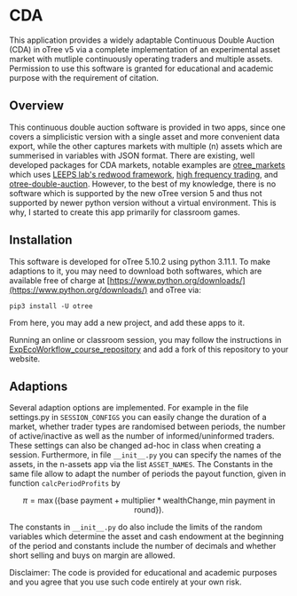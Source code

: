 # CDA
This application provides a widely adaptable Continuous Double Auction (CDA) in oTree v5 via a complete implementation of an experimental asset market with mutliple continuously operating traders and multiple assets. Permission to use this software is granted for educational and academic purpose with the requirement of citation.

## Overview
This continuous double auction software is provided in two apps, since one covers a simplicistic version with a single asset and more convenient data export, while the other captures markets with multiple (n) assets which are summerised in variables with JSON format. 
There are existing, well developed packages for CDA markets, notable examples are [otree_markets](https://github.com/Leeps-Lab/otree_markets) which uses [LEEPS lab's redwood framework](https://github.com/Leeps-Lab/otree-redwood), [high frequency trading](https://github.com/Leeps-Lab/high_frequency_trading/), and [otree-double-auction](https://github.com/IOP-Experiments/otree-double-auction).
However, to the best of my knowledge, there is no software which is supported by the new oTree version 5 and thus not supported by newer python version without a virtual environment. This is why, I started to create this app primarily for classroom games.

## Installation
This software is developed for oTree 5.10.2 using python 3.11.1. To make adaptions to it, you may need to download both softwares, which are available free of charge at [https://www.python.org/downloads/](https://www.python.org/downloads/) and oTree via: 
```
pip3 install -U otree
```
From here, you may add a new project, and add these apps to it.

Running an online or classroom session, you may follow the instructions in [ExpEcoWorkflow_course_repository](https://ploteo.github.io/ExpEcoWorkflow_course_repository/7/oTree_deployment_printout.html) and add a fork of this repository to your website.

## Adaptions
Several adaption options are implemented. For example in the file settings.py in ``SESSION_CONFIGS`` you can easily change the duration of a market, whether trader types are randomised between periods, the number of active/inactive as well as the number of informed/uninformed traders. These settings can also be changed ad-hoc in class when creating a session.
Furthermore, in file ``__init__.py`` you can specify the names of the assets, in the n-assets app via the list ``ASSET_NAMES``. The Constants in the same file allow to adapt the number of periods the payout function, given in function ``calcPeriodProfits`` by

$$
\pi=\max(\{\text{base payment} + \text{multiplier} * \text{wealthChange}, \text{min payment in round}\}).
$$

The constants in ``__init__.py`` do also include the limits of the random variables which determine the asset and cash endowment at the beginning of the period and constants include the number of decimals and whether short selling and buys on margin are allowed.


Disclaimer: The code is provided for educational and academic purposes and you agree that you use such code entirely at your own risk.
